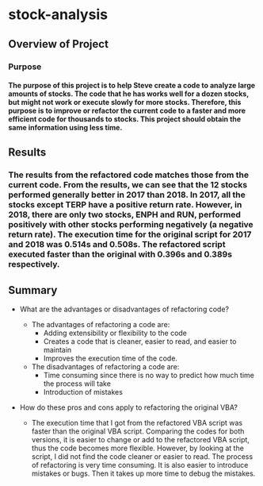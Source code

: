 # stock-analysis

## Overview of Project

### Purpose 

#### The purpose of this project is to help Steve create a code to analyze large amounts of stocks. The code that he has works well for a dozen stocks, but might not work or execute slowly for more stocks. Therefore, this purpose is to improve or refactor the current code to a faster and more efficient code for thousands to stocks. This project should obtain the same information using less time.

## Results

### The results from the refactored code matches those from the current code. From the results, we can see that the 12 stocks performed generally better in 2017 than 2018. In 2017, all the stocks except TERP have a positive return rate. However, in 2018, there are only two stocks, ENPH and RUN, performed positively with other stocks performing negatively (a negative return rate). The execution time for the original script for 2017 and 2018 was 0.514s and 0.508s. The refactored script executed faster than the original with 0.396s and 0.389s respectively.

## Summary

- What are the advantages or disadvantages of refactoring code?
  - The advantages of refactoring a code are: 
    - Adding extensibility or flexibility to the code
    - Creates a code that is cleaner, easier to read, and easier to maintain
    - Improves the execution time of the code. 
  - The disadvantages of refactoring a code are:
    - Time consuming since there is no way to predict how much time the process will take
    - Introduction of mistakes

- How do these pros and cons apply to refactoring the original VBA? 
  - The execution time that I got from the refactored VBA script was faster than the original VBA script. Comparing the codes for both versions, it is easier to change or add to the refactored VBA script, thus the code becomes more flexible. However, by looking at the script, I did not find the code cleaner or easier to read. The process of refactoring is very time consuming. It is also easier to introduce mistakes or bugs. Then it takes up more time to debug the mistakes. 
